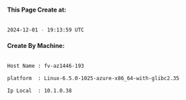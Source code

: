 
   
#### This Page Create at:

```bash

2024-12-01 - 19:13:59 UTC

```

#### Create By Machine:

```bash

Host Name : fv-az1446-193

platform  : Linux-6.5.0-1025-azure-x86_64-with-glibc2.35

Ip Local  : 10.1.0.38

```

